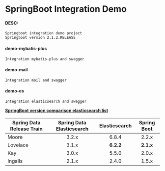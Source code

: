 # SpringBoot Integration Demo


#### DESC:
    
    Springboot integration demo project
    Springboot version 2.1.2.RELEASE


#### demo-mybatis-plus

    Integration mybatis-plus and swagger

#### demo-mail

    Integration mail and swagger

#### demo-es

    Integration elasticsearch and swagger
		 
[**SpringBoot version comparison elasticsearch list**](https://docs.spring.io/spring-data/elasticsearch/docs/3.2.3.RELEASE/reference/html/#preface.requirements?_blank) 
  
| Spring Data Release Train | Spring Data Elasticsearch  |  Elasticsearch  | Spring Boot |
| --- | :---: | :---: | :---: |
| Moore | 3.2.x | 6.8.4 | 2.2.x |
| Lovelace | 3.1.x | **6.2.2** | **2.1.x** |
| Kay | 3.0.x | 5.5.0 | 2.0.x |
| Ingalls | 2.1.x | 2.4.0 | 1.5.x |



